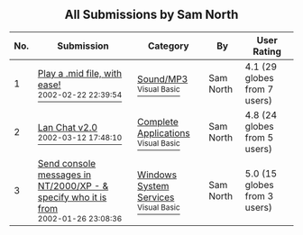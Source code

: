 ﻿<div align="center">

## All Submissions by Sam North

</div>

No.  | Submission | Category | By   | User Rating
---- | ---------- | -------- | ---- | -----------
1 | [Play a \.mid file, with ease\!<br /><sup>2002-02-22 22:39:54</sup>](https://github.com/Planet-Source-Code/sam-north-play-a-mid-file-with-ease__1-32037) | [Sound/MP3<br /><sup>Visual Basic</sup>](../ByCategory/sound-mp3__1-45.md) | Sam North | 4.1 (29 globes from 7 users)
2 | [Lan Chat v2\.0<br /><sup>2002-03-12 17:48:10</sup>](https://github.com/Planet-Source-Code/sam-north-lan-chat-v2-0__1-32035) | [Complete Applications<br /><sup>Visual Basic</sup>](../ByCategory/complete-applications__1-27.md) | Sam North | 4.8 (24 globes from 5 users)
3 | [Send console messages in NT/2000/XP \- & specify who it is from<br /><sup>2002-01-26 23:08:36</sup>](https://github.com/Planet-Source-Code/sam-north-send-console-messages-in-nt-2000-xp-specify-who-it-is-from__1-31229) | [Windows System Services<br /><sup>Visual Basic</sup>](../ByCategory/windows-system-services__1-35.md) | Sam North | 5.0 (15 globes from 3 users)
